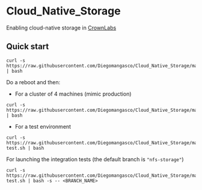 # Cloud_Native_Storage
Enabling cloud-native storage in [CrownLabs](https://github.com/netgroup-polito/CrownLabs)

## Quick start
```
curl -s https://raw.githubusercontent.com/Diegomangasco/Cloud_Native_Storage/main/prepare.sh | bash
```
Do a reboot and then:
- For a cluster of 4 machines (mimic production)
```
curl -s https://raw.githubusercontent.com/Diegomangasco/Cloud_Native_Storage/main/init.sh | bash
```
- For a test environment
```
curl -s https://raw.githubusercontent.com/Diegomangasco/Cloud_Native_Storage/main/init-test.sh | bash
```

For launching the integration tests (the default branch is `"nfs-storage"`)
```
curl -s https://raw.githubusercontent.com/Diegomangasco/Cloud_Native_Storage/main/integration-test.sh | bash -s -- <BRANCH_NAME>
```